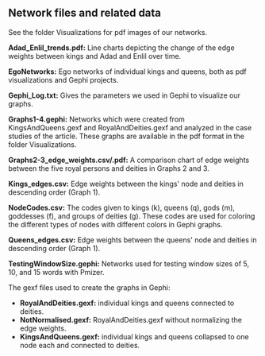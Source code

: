 ## Network files and related data

See the folder Visualizations for pdf images of our networks.

<b>Adad_Enlil_trends.pdf:</b> Line charts depicting the change of the edge weights between kings and Adad and Enlil over time.

<b>EgoNetworks:</b> Ego networks of individual kings and queens, both as pdf visualizations and Gephi projects.

<b>Gephi_Log.txt:</b> Gives the parameters we used in Gephi to visualize our graphs.

<b>Graphs1-4.gephi:</b> Networks which were created from KingsAndQueens.gexf and RoyalAndDeities.gexf and analyzed in the case studies of the article. These graphs are available in the pdf format in the folder Visualizations.

<b>Graphs2-3_edge_weights.csv/.pdf:</b> A comparison chart of edge weights between the five royal persons and deities in Graphs 2 and 3.

<b>Kings_edges.csv:</b> Edge weights between the kings' node and deities in descending order (Graph 1).

<b>NodeCodes.csv:</b> The codes given to kings (k), queens (q), gods (m), goddesses (f), and groups of deities (g). These codes are used for coloring the different types of nodes with different colors in Gephi graphs.

<b>Queens_edges.csv:</b> Edge weights between the queens' node and deities in descending order (Graph 1).

<b>TestingWindowSize.gephi:</b> Networks used for testing window sizes of 5, 10, and 15 words with Pmizer.

The gexf files used to create the graphs in Gephi:
- <b>RoyalAndDeities.gexf:</b> individual kings and queens connected to deities.
- <b>NotNormalised.gexf:</b> RoyalAndDeities.gexf without normalizing the edge weights.
- <b>KingsAndQueens.gexf:</b> individual kings and queens collapsed to one node each and connected to deities.
